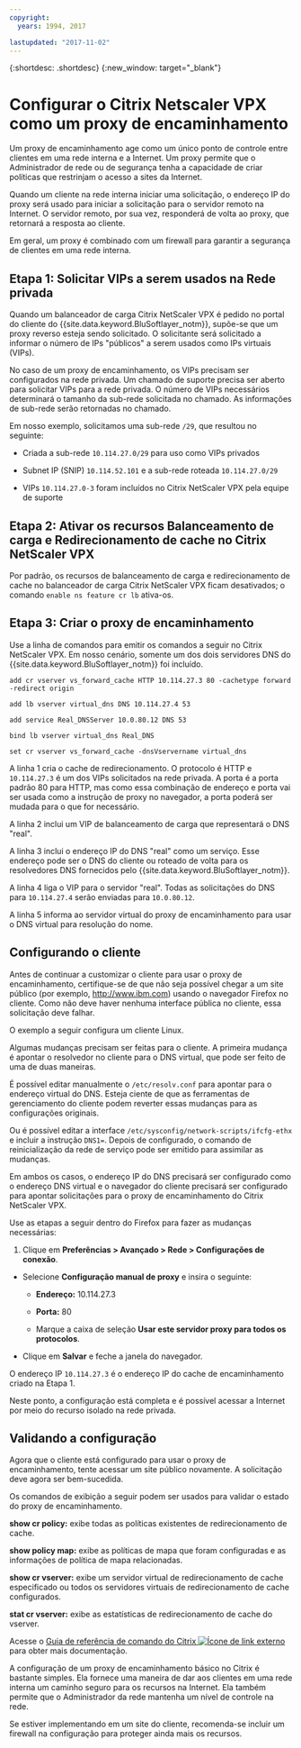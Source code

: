 ```yaml
---
copyright:
  years: 1994, 2017

lastupdated: "2017-11-02"
---
```


{:shortdesc: .shortdesc}
{:new_window: target="_blank"}

# Configurar o Citrix Netscaler VPX como um proxy de encaminhamento

Um proxy de encaminhamento age como um único ponto de controle entre clientes em uma rede interna e a Internet. Um proxy permite que o Administrador de rede ou de segurança tenha a capacidade de criar políticas que restrinjam o acesso a sites da Internet.

Quando um cliente na rede interna iniciar uma solicitação, o endereço IP do proxy será usado para iniciar a solicitação para o servidor remoto na Internet. O servidor remoto, por sua vez, responderá de volta ao proxy, que retornará a resposta ao cliente.

Em geral, um proxy é combinado com um firewall para garantir a segurança de clientes em uma rede interna.

## Etapa 1: Solicitar VIPs a serem usados na Rede privada 

Quando um balanceador de carga Citrix NetScaler VPX é pedido no portal do cliente do {{site.data.keyword.BluSoftlayer_notm}}, supõe-se que um proxy reverso esteja sendo solicitado. O solicitante será solicitado a informar o número de IPs "públicos" a serem usados como IPs virtuais (VIPs).

No caso de um proxy de encaminhamento, os VIPs precisam ser configurados na rede privada. Um chamado de suporte precisa ser aberto para solicitar VIPs para a rede privada. O número de VIPs necessários determinará o tamanho da sub-rede solicitada no chamado. As informações de sub-rede serão retornadas no chamado.

Em nosso exemplo, solicitamos uma sub-rede `/29`, que resultou no seguinte:

* Criada a sub-rede `10.114.27.0/29` para uso como VIPs privados

* Subnet IP (SNIP) `10.114.52.101` e a sub-rede roteada `10.114.27.0/29`

* VIPs `10.114.27.0-3` foram incluídos no Citrix NetScaler VPX pela equipe de suporte

## Etapa 2: Ativar os recursos Balanceamento de carga e Redirecionamento de cache no Citrix NetScaler VPX

Por padrão, os recursos de balanceamento de carga e redirecionamento de cache no balanceador de carga Citrix NetScaler VPX ficam desativados; o comando `enable ns feature cr lb` ativa-os.


## Etapa 3: Criar o proxy de encaminhamento

Use a linha de comandos para emitir os comandos a seguir no Citrix NetScaler VPX. Em nosso cenário, somente um dos dois servidores DNS do {{site.data.keyword.BluSoftlayer_notm}} foi incluído.  

```
add cr vserver vs_forward_cache HTTP 10.114.27.3 80 -cachetype forward -redirect origin

add lb vserver virtual_dns DNS 10.114.27.4 53

add service Real_DNSServer 10.0.80.12 DNS 53

bind lb vserver virtual_dns Real_DNS

set cr vserver vs_forward_cache -dnsVservername virtual_dns
```

A linha 1 cria o cache de redirecionamento. O protocolo é HTTP e `10.114.27.3` é um dos VIPs solicitados na rede privada. A porta é a porta padrão 80 para HTTP, mas como essa combinação de endereço e porta vai ser usada como a instrução de proxy no navegador, a porta poderá ser mudada para o que for necessário.

A linha 2 inclui um VIP de balanceamento de carga que representará o DNS "real".

A linha 3 inclui o endereço IP do DNS "real" como um serviço. Esse endereço pode ser o DNS do cliente ou roteado de volta para os resolvedores DNS fornecidos pelo {{site.data.keyword.BluSoftlayer_notm}}.

A linha 4 liga o VIP para o servidor "real". Todas as solicitações do DNS para `10.114.27.4` serão enviadas para `10.0.80.12`.

A linha 5 informa ao servidor virtual do proxy de encaminhamento para usar o DNS virtual para resolução do nome.

## Configurando o cliente

Antes de continuar a customizar o cliente para usar o proxy de encaminhamento, certifique-se de que não seja possível chegar a um site público (por exemplo, http://www.ibm.com) usando o navegador Firefox no cliente. Como não deve haver nenhuma interface pública no cliente, essa solicitação deve falhar. 

O exemplo a seguir configura um cliente Linux.

Algumas mudanças precisam ser feitas para o cliente. A primeira mudança é apontar o resolvedor no cliente para o DNS virtual, que pode ser feito de uma de duas maneiras.

É possível editar manualmente o `/etc/resolv.conf` para apontar para o endereço virtual do DNS. Esteja ciente de que as ferramentas de gerenciamento do cliente podem reverter essas mudanças para as configurações originais.  

Ou é possível editar a interface `/etc/sysconfig/network-scripts/ifcfg-ethx` e incluir a instrução `DNS1=`. Depois de configurado, o comando de reinicialização da rede de serviço pode ser emitido para assimilar as mudanças.

Em ambos os casos, o endereço IP do DNS precisará ser configurado como o endereço DNS virtual e o navegador do cliente precisará ser configurado para apontar solicitações para o proxy de encaminhamento do Citrix NetScaler VPX.

Use as etapas a seguir dentro do Firefox para fazer as mudanças necessárias:

1. Clique em **Preferências > Avançado > Rede > Configurações de conexão**.

* Selecione **Configuração manual de proxy** e insira o seguinte:

  * **Endereço:** 10.114.27.3

  * **Porta:** 80

  * Marque a caixa de seleção **Usar este servidor proxy para todos os protocolos**.

* Clique em **Salvar** e feche a janela do navegador.

O endereço IP `10.114.27.3` é o endereço IP do cache de encaminhamento criado na Etapa 1.

Neste ponto, a configuração está completa e é possível acessar a Internet por meio do recurso isolado na rede privada.

## Validando a configuração

Agora que o cliente está configurado para usar o proxy de encaminhamento, tente acessar um site público novamente. A solicitação deve agora ser bem-sucedida.

Os comandos de exibição a seguir podem ser usados para validar o estado do proxy de encaminhamento.

**show cr policy:** exibe todas as políticas existentes de redirecionamento de cache.

**show policy map:** exibe as políticas de mapa que foram configuradas e as informações de política de mapa relacionadas.

**show cr vserver:** exibe um servidor virtual de redirecionamento de cache especificado ou todos os servidores virtuais de redirecionamento de cache configurados.

**stat cr vserver:** exibe as estatísticas de redirecionamento de cache do vserver.

Acesse o [Guia de referência de comando do Citrix ![Ícone de link externo](../../icons/launch-glyph.svg "Ícone de link externo")](https://support.citrix.com/servlet/KbServlet/download/20679-102-665857/NS-CommandReference-Guide.pdf) para obter mais documentação.

A configuração de um proxy de encaminhamento básico no Citrix é bastante simples. Ela fornece uma maneira de dar aos clientes em uma rede interna um caminho seguro para os recursos na Internet. Ela também permite que o Administrador da rede mantenha um nível de controle na rede.

Se estiver implementando em um site do cliente, recomenda-se incluir um firewall na configuração para proteger ainda mais os recursos.
